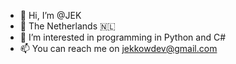 - 👋 Hi, I’m @JEK
- 📍 The Netherlands 🇳🇱
- 👀 I’m interested in programming in Python and C#
- 📫 You can reach me on jekkowdev@gmail.com

<!---
Jekkow/Jekkow is a ✨ special ✨ repository because its `README.md` (this file) appears on your GitHub profile.
You can click the Preview link to take a look at your changes.
--->
